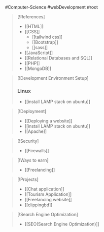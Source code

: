 #Computer-Science #webDevelopment #root 

>[!References]
>- [[HTML]]
>- [[CSS]]
>	- [[tailwind css]]
>	- [[Bootstrap]]
>	- [[sass]]
>- [[JavaScript]]
>- [[Relational Databases and SQL]]
>- [[PHP]]
>- [[MongoDB]]

>[!Development Environment Setup]
>### **Linux**
>- [[install LAMP stack on ubuntu]]

>[!Deployment]
>- [[Deploying a website]]
>- [[install LAMP stack on ubuntu]]
>- [[Apache]]

>[!Security]
>- [[Firewalls]]

>[!Ways to earn]
>- [[Freelancing]]

>[!Projects]
>- [[Chat application]]
>- [[Tourism Application]]
>- [[Freelancing website]]
>- [[clippingbd]]

>[!Search Engine Optimization]
>- [[SEO(Search Engine Optimization)]]

